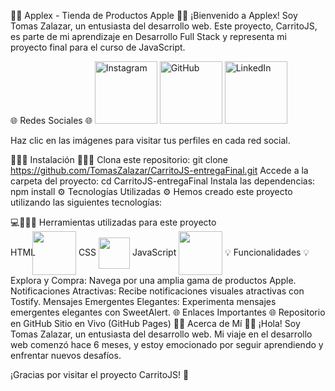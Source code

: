 🛒🍎 Applex - Tienda de Productos Apple 🍎🛒
¡Bienvenido a Applex! Soy Tomas Zalazar, un entusiasta del desarrollo web. Este proyecto, CarritoJS, es parte de mi aprendizaje en Desarrollo Full Stack y representa mi proyecto final para el curso de JavaScript.

🌐 Redes Sociales 🌐
<img src="https://i.postimg.cc/B6Jqhtmk/pngegg-1.png" alt="Instagram" width="100">
<img src="https://i.postimg.cc/BbHbyRxw/github.png" alt="GitHub" width="100">
<img src="https://i.postimg.cc/3wX8C2F2/pngegg.png" alt="LinkedIn" width="100">

Haz clic en las imágenes para visitar tus perfiles en cada red social.

👨🏽‍💻 Instalación 👨🏽‍💻
Clona este repositorio: git clone https://github.com/TomasZalazar/CarritoJS-entregaFinal.git
Accede a la carpeta del proyecto: cd CarritoJS-entregaFinal
Instala las dependencias: npm install
⚙️ Tecnologías Utilizadas ⚙️
Hemos creado este proyecto utilizando las siguientes tecnologías:

💻👨🏽‍💻 Herramientas utilizadas para este proyecto	
HTML	<img src="https://i.postimg.cc/pXmvSVry/HTML5-logo-and-wordmark-svg.png" width="70" align="center" valign="middle" style="margin-left: -9px;">
CSS	<img src="https://i.postimg.cc/2y6Yrrxc/CSS3-logo-and-wordmark-svg.png" width="50" align="center" valign="middle">
JavaScript	<img src="https://i.postimg.cc/9fWf3hM3/JavaScript-logo-svg.png" width="70" valign="middle">
💡 Funcionalidades 💡
Explora y Compra: Navega por una amplia gama de productos Apple.
Notificaciones Atractivas: Recibe notificaciones visuales atractivas con Tostify.
Mensajes Emergentes Elegantes: Experimenta mensajes emergentes elegantes con SweetAlert.
🌐 Enlaces Importantes 🌐
Repositorio en GitHub
Sitio en Vivo (GitHub Pages)
👨‍💻 Acerca de Mí 👨‍💻
¡Hola! Soy Tomas Zalazar, un entusiasta del desarrollo web. Mi viaje en el desarrollo web comenzó hace 6 meses, y estoy emocionado por seguir aprendiendo y enfrentar nuevos desafíos.

¡Gracias por visitar el proyecto CarritoJS! 👋
